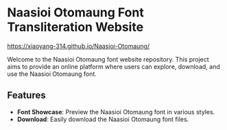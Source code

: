 # Naasioi Otomaung Font Transliteration Website

https://xiaoyang-314.github.io/Naasioi-Otomaung/

Welcome to the Naasioi Otomaung font website repository. This project aims to provide an online platform where users can explore, download, and use the Naasioi Otomaung font.

## Features
- **Font Showcase**: Preview the Naasioi Otomaung font in various styles.
- **Download**: Easily download the Naasioi Otomaung font files.


